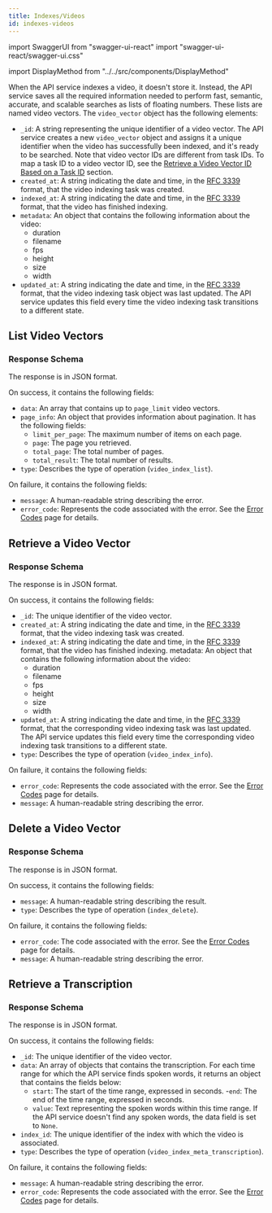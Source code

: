 ```yaml
---
title: Indexes/Videos
id: indexes-videos
---
```


import SwaggerUI from "swagger-ui-react"
import "swagger-ui-react/swagger-ui.css"

import DisplayMethod from "../../src/components/DisplayMethod"

When the API service indexes a video, it doesn't store it. Instead, the API service saves all the required information needed to perform fast, semantic, accurate, and scalable searches as lists of floating numbers. These lists are named video vectors.
The `video_vector` object has the following elements:
- `_id`: A string representing the unique identifier of a video vector. The API service creates a new `video_vector` object and assigns it a unique identifier when the video has successfully been indexed, and it's ready to be searched. Note that video vector IDs are different from task IDs. To map a task ID to a video vector ID, see the [Retrieve a Video Vector ID Based on a Task ID](/api-reference/indexes-tasks#retrieve-a-video-vector-id-based-on-a-task-id) section.
- `created_at`: A string indicating the date and time, in the [RFC 3339](https://datatracker.ietf.org/doc/html/rfc3339) format, that the video indexing task was created.
- `indexed_at`: A string indicating the date and time, in the [RFC 3339](https://datatracker.ietf.org/doc/html/rfc3339) format, that the video has finished indexing.
- `metadata`: An object that contains the following information about the video:
  - duration
  - filename
  - fps
  - height
  - size
  - width
- `updated_at`: A string indicating the date and time, in the [RFC 3339](https://datatracker.ietf.org/doc/html/rfc3339) format, that the video indexing task object was last updated. The API service updates this field every time the video indexing task transitions to a different state.

## List Video Vectors

<DisplayMethod path="/indexes/{index-id}/videos" method="get"/>

### Response Schema

The response is in JSON format. 

On success, it contains the following fields:
- `data`: An array that contains up to `page_limit` video vectors.
- `page_info`: An object that provides information about pagination. It has the following fields:
  - `limit_per_page`: The maximum number of items on each page.
  - `page`: The page you retrieved.
  - `total_page`: The total number of pages.
  - `total_result`: The total number of results.
- `type`: Describes the type of operation (`video_index_list`).

On failure, it contains the following fields:
- `message`: A human-readable string describing the error.
- `error_code`: Represents the code associated with the error. See the [Error Codes](/api-reference/error-codes) page for details.

## Retrieve a Video Vector

<DisplayMethod path="/indexes/{index-id}/videos/{video-id}" method="get"/>

### Response Schema

The response is in JSON format. 

On success, it contains the following fields:
- `_id`: The unique identifier of the video vector.
- `created_at`: A string indicating the date and time, in the [RFC 3339](https://datatracker.ietf.org/doc/html/rfc3339) format, that the video indexing task was created.
- `indexed_at`: A string indicating the date and time, in the [RFC 3339](https://datatracker.ietf.org/doc/html/rfc3339) format, that the video has finished indexing.
metadata: An object that contains the following information about the video:
  - duration
  - filename
  - fps
  - height
  - size
  - width
- `updated_at`: A string indicating the date and time, in the [RFC 3339](https://datatracker.ietf.org/doc/html/rfc3339) format, that the corresponding video indexing task was last updated. The API service updates this field every time the corresponding video indexing task transitions to a different state.
- `type`: Describes the type of operation (`video_index_info`).

On failure, it contains the following fields:
- `error_code`: Represents the code associated with the error. See the [Error Codes](/api-reference/error-codes) page for details.
- `message`: A human-readable string describing the error.

## Delete a Video Vector

<DisplayMethod path="/indexes/{index-id}/videos/{video-id}" method="delete"/>

### Response Schema

The response is in JSON format.

On success, it contains the following fields:
- `message`: A human-readable string describing the result.
- `type`: Describes the type of operation (`index_delete`).

On failure, it contains the following fields:
- `error_code`: The code associated with the error. See the [Error Codes](/api-reference/error-codes) page for details.
- `message`: A human-readable string describing the error.

## Retrieve a Transcription

<DisplayMethod path="/indexes/{index-id}/videos/{video-id}/transcription" method="get"/>

### Response Schema

The response is in JSON format. 

On success, it contains the following fields:
- `_id`: The unique identifier of the video vector.
- `data`: An array of objects that contains the transcription. For each time range for which the API service finds spoken words, it returns an object that contains the fields below:
  - `start`: The start of the time range, expressed in seconds.
  -`end`: The end of the time range, expressed in seconds.
  - `value`: Text representing the spoken words within this time range.
  If the API service doesn't find any spoken words, the data field is set to `None`.
- `index_id`: The unique identifier of the index with which the video is associated.
- `type`: Describes the type of operation (`video_index_meta_transcription`).

On failure, it contains the following fields:
- `message`: A human-readable string describing the error.
- `error_code`: Represents the code associated with the error. See the [Error Codes](/api-reference/error-codes) page for details.